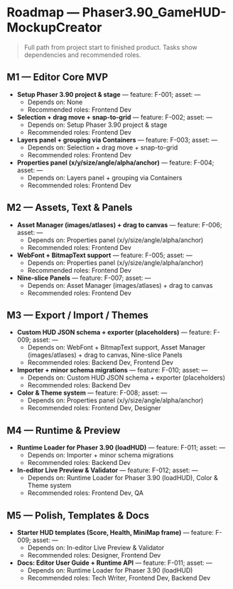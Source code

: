 # Roadmap — Phaser3.90_GameHUD-MockupCreator

> Full path from project start to finished product. Tasks show dependencies and recommended roles.


## M1 — Editor Core MVP
- **Setup Phaser 3.90 project & stage** — feature: F-001; asset: —
  - Depends on: None
  - Recommended roles: Frontend Dev
- **Selection + drag move + snap-to-grid** — feature: F-002; asset: —
  - Depends on: Setup Phaser 3.90 project & stage
  - Recommended roles: Frontend Dev
- **Layers panel + grouping via Containers** — feature: F-003; asset: —
  - Depends on: Selection + drag move + snap-to-grid
  - Recommended roles: Frontend Dev
- **Properties panel (x/y/size/angle/alpha/anchor)** — feature: F-004; asset: —
  - Depends on: Layers panel + grouping via Containers
  - Recommended roles: Frontend Dev


## M2 — Assets, Text & Panels
- **Asset Manager (images/atlases) + drag to canvas** — feature: F-006; asset: —
  - Depends on: Properties panel (x/y/size/angle/alpha/anchor)
  - Recommended roles: Frontend Dev
- **WebFont + BitmapText support** — feature: F-005; asset: —
  - Depends on: Properties panel (x/y/size/angle/alpha/anchor)
  - Recommended roles: Frontend Dev
- **Nine-slice Panels** — feature: F-007; asset: —
  - Depends on: Asset Manager (images/atlases) + drag to canvas
  - Recommended roles: Frontend Dev


## M3 — Export / Import / Themes
- **Custom HUD JSON schema + exporter (placeholders)** — feature: F-009; asset: —
  - Depends on: WebFont + BitmapText support, Asset Manager (images/atlases) + drag to canvas, Nine-slice Panels
  - Recommended roles: Backend Dev, Frontend Dev
- **Importer + minor schema migrations** — feature: F-010; asset: —
  - Depends on: Custom HUD JSON schema + exporter (placeholders)
  - Recommended roles: Backend Dev
- **Color & Theme system** — feature: F-008; asset: —
  - Depends on: Properties panel (x/y/size/angle/alpha/anchor)
  - Recommended roles: Frontend Dev, Designer


## M4 — Runtime & Preview
- **Runtime Loader for Phaser 3.90 (loadHUD)** — feature: F-011; asset: —
  - Depends on: Importer + minor schema migrations
  - Recommended roles: Backend Dev
- **In-editor Live Preview & Validator** — feature: F-012; asset: —
  - Depends on: Runtime Loader for Phaser 3.90 (loadHUD), Color & Theme system
  - Recommended roles: Frontend Dev, QA


## M5 — Polish, Templates & Docs
- **Starter HUD templates (Score, Health, MiniMap frame)** — feature: F-009; asset: —
  - Depends on: In-editor Live Preview & Validator
  - Recommended roles: Designer, Frontend Dev
- **Docs: Editor User Guide + Runtime API** — feature: F-011; asset: —
  - Depends on: Runtime Loader for Phaser 3.90 (loadHUD)
  - Recommended roles: Tech Writer, Frontend Dev, Backend Dev

